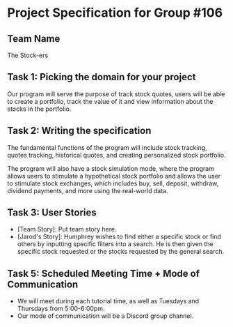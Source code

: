 # Project Specification for Group #106

## Team Name

The Stock-ers

## Task 1: Picking the domain for your project
Our program will serve the purpose of track stock quotes, users will be able to create a portfolio, track the value of 
it and view information about the stocks in the portfolio.

## Task 2: Writing the specification
The fundamental functions of the program will include stock tracking, quotes tracking, historical quotes, and creating 
personalized stock portfolio.

The program will also 
have a stock simulation mode, where the program allows users to stimulate a hypothetical stock portfolio and allows the
user to stimulate stock exchanges, which includes buy, sell, deposit, withdraw, dividend payments, and more using the 
real-world data.


## Task 3: User Stories
- [Team Story]: Put team story here.
- [Jarod's Story]: Humphrey wishes to find either a specific stock or find others by inputting specific filters into a search. He is then given the specific stock requested or the stocks requested by the general search.

## Task 5: Scheduled Meeting Time + Mode of Communication
- We will meet during each tutorial time, as well as Tuesdays and Thursdays from 5:00-6:00pm.
- Our mode of communication will be a Discord group channel.
